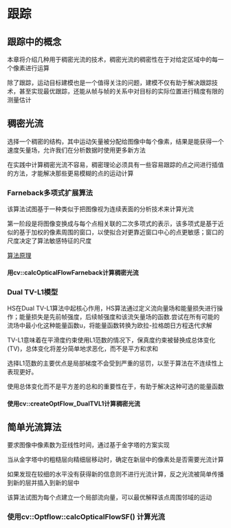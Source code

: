 





# 跟踪			

## 跟踪中的概念			

本章将介绍几种用于稠密光流的技术，稠密光流的稠密性在于对给定区域中的每一个像素进行运算		

除了跟踪，运动目标建模也是一个值得关注的问题，建模不仅有助于解决跟踪技术，甚至实现最优跟踪，还能从帧与帧的关系中对目标的实际位置进行精度有限的测量估计			



## 稠密光流				

选择一个稠密的结构，其中运动矢量被分配给图像中每个像素，结果是能获得一个速度矢量场，允许我们在分析数据时使用更多新方法			

在实践中计算稠密光流不容易，稠密理论必须具有一些容易跟踪的点之间进行插值的方法，才能解决那些更易模糊的点的运动计算			



### Farneback多项式扩展算法			

该算法试图基于一种类似于把图像视为连续表面的分析技术来计算光流

第一阶段是将图像变换成与每个点相关联的二次多项式的表示，该多项式是基于近似的基于加权的像素周围的窗口，以使拟合对更靠近窗口中心的点更敏感；窗口的尺度决定了算法敏感特征的尺度			

[算法原理](https://blog.csdn.net/xholes/article/details/79894340)			

#### 用cv::calcOpticalFlowFarneback计算稠密光流			



### Dual TV-L1模型				

HS在Dual TV-L1算法中起核心作用，HS算法通过定义流向量场和能量损失进行操作；能量损失是先前帧强度，后续帧强度和该流矢量场的函数.尝试在所有可能的流场中最小化这种能量函数u，将能量函数转换为欧拉-拉格朗日方程迭代求解			

TV-L1意味着在平滑度约束使用L1范数的情况下，保真度约束被替换成总体变化(TV)，总体变化将差分简单地求恶化，而不是平方和求和				

选择L1范数的主要优点是局部梯度不会受到严重的惩罚，以至于算法在不连续性上表现更好。     

使用总体变化而不是平方差的总和的重要性在于，有助于解决这种可选的能量函数			



#### 使用cv::createOptFlow_DualTVL1计算稠密光流			





## 简单光流算法				

要求图像中像素数为亚线性时间，通过基于金字塔的方案实现			

当从金字塔中的粗糙层向精细层移动时，确定在新层中的像素处是否需要光流计算			

如果发现在较细的水平没有获得新的信息则不进行光流计算，反之光流被简单传播到新的层并插入到新的层中			

该算法试图为每个点建立一个局部流向量，可以最优解释该点周围邻域的运动			

### 使用cv::Optflow::calcOpticalFlowSF() 计算光流			





